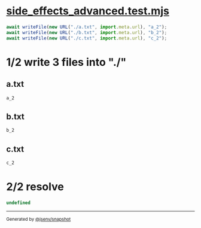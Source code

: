 # [side_effects_advanced.test.mjs](../side_effects_advanced.test.mjs)

```js
await writeFile(new URL("./a.txt", import.meta.url), "a_2");
await writeFile(new URL("./b.txt", import.meta.url), "b_2");
await writeFile(new URL("./c.txt", import.meta.url), "c_2");
```

# 1/2 write 3 files into "./"

## a.txt
```txt
a_2
```

## b.txt
```txt
b_2
```

## c.txt
```txt
c_2
```

# 2/2 resolve

```js
undefined
```

---

<sub>
  Generated by <a href="https://github.com/jsenv/core/tree/main/packages/independent/snapshot">@jsenv/snapshot</a>
</sub>
